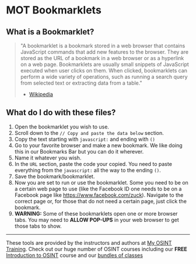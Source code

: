 # MOT Bookmarklets

## What is a Bookmarklet?
> "A bookmarklet is a bookmark stored in a web browser that contains JavaScript commands that add new features to the browser. They are stored as the URL of a bookmark in a web browser or as a hyperlink on a web page. Bookmarklets are usually small snippets of JavaScript executed when user clicks on them. When clicked, bookmarklets can perform a wide variety of operations, such as running a search query from selected text or extracting data from a table."
> - [Wikipedia](https://en.wikipedia.org/wiki/Bookmarklet)

## What do I do with these files?

1. Open the bookmarklet you wish to use.
2. Scroll down to the `// Copy and paste the data below` section.
3. Copy the text starting with `javascript:` and ending with `()`
4. Go to your favorite browser and make a new bookmark. We like doing this in our Bookmarks Bar but you can do it wherever.
5. Name it whatever you wish.
6. In the `URL` section, paste the code your copied. You need to paste everything from the `javascript:` all the way to the ending `()`.
7. Save the bookmark/bookmarklet.
8. Now you are set to run or use the bookmarklet. Some you need to be on a certain web page to use (like the Facebook ID one needs to be on a Facebook page like https://www.facebook.com/zuck). Navigate to the correct page or, for those that do not need a certain page, just click the bookmark.
9. **WARNING:** Some of these bookmarklets open one or more browser tabs. You may need to **ALLOW POP-UPS** in your web browser to get those tabs to show.


---

These tools are provided by the instructors and authors at [My OSINT Training](https://www.myosint.training). Check out our huge number of OSINT courses including our **FREE** [Introduction to OSINT](https://www.myosint.training/courses/introduction-to-osint) course and our [bundles of classes](https://www.myosint.training/pages/bundles)